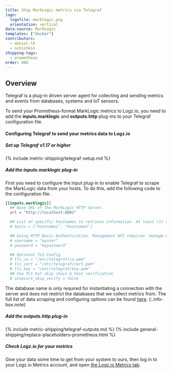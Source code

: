 ```yaml
---
title: Ship MarkLogic metrics via Telegraf
logo:
  logofile: marklogic.png
  orientation: vertical
data-source: MarkLogic
templates: ["docker"]
contributors:
  - daniel-tk
  - nshishkin
shipping-tags:  
  - prometheus
order: 800
---
```



## Overview

Telegraf is a plug-in driven server agent for collecting and sending metrics and events from databases, systems and IoT sensors.

To send your Prometheus-format MarkLogic metrics to Logz.io, you need to add the **inputs.marklogic** and **outputs.http** plug-ins to your Telegraf configuration file.

#### Configuring Telegraf to send your metrics data to Logz.io

<div class="tasklist">

##### Set up Telegraf v1.17 or higher

{% include metric-shipping/telegraf-setup.md %}
 
##### Add the inputs.marklogic plug-in

First you need to configure the input plug-in to enable Telegraf to scrape the MarkLogic data from your hosts. To do this, add the following code to the configuration file:


``` ini
[[inputs.marklogic]]
  ## Base URL of the MarkLogic HTTP Server.
  url = "http://localhost:8002"

  ## List of specific hostnames to retrieve information. At least (1) required.
  # hosts = ["hostname1", "hostname2"]

  ## Using HTTP Basic Authentication. Management API requires 'manage-user' role privileges
  # username = "myuser"
  # password = "mypassword"

  ## Optional TLS Config
  # tls_ca = "/etc/telegraf/ca.pem"
  # tls_cert = "/etc/telegraf/cert.pem"
  # tls_key = "/etc/telegraf/key.pem"
  ## Use TLS but skip chain & host verification
  # insecure_skip_verify = false
```

<!-- info-box-start:info -->
The database name is only required for instantiating a connection with the server and does not restrict the databases that we collect metrics from. The full list of data scraping and configuring options can be found [here](https://github.com/influxdata/telegraf/blob/release-1.18/plugins/inputs/marklogic/README.md).
{:.info-box.note}
<!-- info-box-end -->

##### Add the outputs.http plug-in

{% include metric-shipping/telegraf-outputs.md %}
{% include general-shipping/replace-placeholders-prometheus.html %}

##### Check Logz.io for your metrics

Give your data some time to get from your system to ours, then log in to your Logz.io Metrics account, and open [the Logz.io Metrics tab](https://app.logz.io/#/dashboard/metrics/).


</div>
